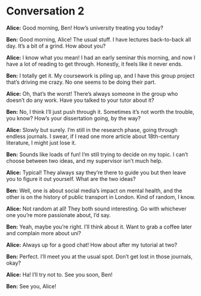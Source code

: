 # Conversation 2

**Alice:** Good morning, Ben! How’s university treating you today?

**Ben:** Good morning, Alice! The usual stuff. I have lectures back-to-back all day. It’s a bit of a grind. How about you?

**Alice:** I know what you mean! I had an early seminar this morning, and now I have a lot of reading to get through. Honestly, it feels like it never ends.

**Ben:** I totally get it. My coursework is piling up, and I have this group project that’s driving me crazy. No one seems to be doing their part.

**Alice:** Oh, that’s the worst! There’s always someone in the group who doesn’t do any work. Have you talked to your tutor about it?

**Ben:** No, I think I’ll just push through it. Sometimes it’s not worth the trouble, you know? How’s your dissertation going, by the way?

**Alice:** Slowly but surely. I’m still in the research phase, going through endless journals. I swear, if I read one more article about 18th-century literature, I might just lose it.

**Ben:** Sounds like loads of fun! I’m still trying to decide on my topic. I can’t choose between two ideas, and my supervisor isn’t much help.

**Alice:** Typical! They always say they’re there to guide you but then leave you to figure it out yourself. What are the two ideas?

**Ben:** Well, one is about social media’s impact on mental health, and the other is on the history of public transport in London. Kind of random, I know.

**Alice:** Not random at all! They both sound interesting. Go with whichever one you’re more passionate about, I’d say.

**Ben:** Yeah, maybe you’re right. I’ll think about it. Want to grab a coffee later and complain more about uni?

**Alice:** Always up for a good chat! How about after my tutorial at two?

**Ben:** Perfect. I’ll meet you at the usual spot. Don’t get lost in those journals, okay?

**Alice:** Ha! I’ll try not to. See you soon, Ben!

**Ben:** See you, Alice!

